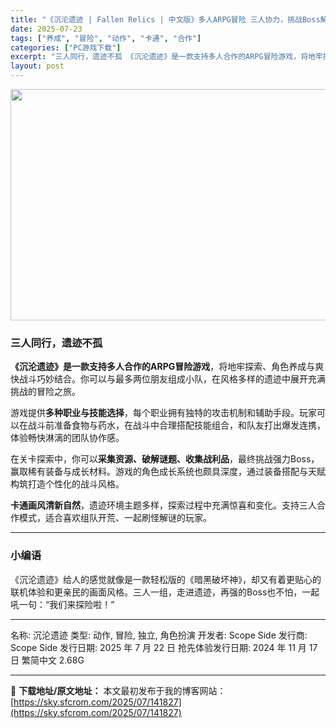 ```yaml
---
title: "《沉沦遗迹 | Fallen Relics | 中文版》多人ARPG冒险 三人协力，挑战Boss解密遗迹！"
date: 2025-07-23
tags: ["养成", "冒险", "动作", "卡通", "合作"]
categories: ["PC游戏下载"]
excerpt: "三人同行，遗迹不孤 《沉沦遗迹》是一款支持多人合作的ARPG冒险游戏，将地牢探索、角色养成与爽快战斗巧妙结合。你可以与最多两位朋友组成小队，在风格多样的遗迹中展开充满挑战的冒险之旅。 游戏提供多种职业与技能选择，每个职业拥有独特的攻击机制和辅助手段。玩家可以在战斗前准备食物与药水，在战斗中合理搭配技&hellip;"
layout: post
---
```


<img class="aligncenter size-full wp-image-141828" src="https://sky.sfcrom.com/wp-content/uploads/2025/07/2025072302461635.webp" alt="" width="660" height="370" />
<h3>三人同行，遗迹不孤</h3>
<strong>《沉沦遗迹》是一款支持多人合作的ARPG冒险游戏</strong>，将地牢探索、角色养成与爽快战斗巧妙结合。你可以与最多两位朋友组成小队，在风格多样的遗迹中展开充满挑战的冒险之旅。

游戏提供<strong>多种职业与技能选择</strong>，每个职业拥有独特的攻击机制和辅助手段。玩家可以在战斗前准备食物与药水，在战斗中合理搭配技能组合，和队友打出爆发连携，体验畅快淋漓的团队协作感。

在关卡探索中，你可以<strong>采集资源、破解谜题、收集战利品</strong>，最终挑战强力Boss，赢取稀有装备与成长材料。游戏的角色成长系统也颇具深度，通过装备搭配与天赋构筑打造个性化的战斗风格。

<strong>卡通画风清新自然</strong>，遗迹环境主题多样，探索过程中充满惊喜和变化。支持三人合作模式，适合喜欢组队开荒、一起刷怪解谜的玩家。

<hr />

<h3>小编语</h3>
《沉沦遗迹》给人的感觉就像是一款轻松版的《暗黑破坏神》，却又有着更贴心的联机体验和更亲民的画面风格。三人一组，走进遗迹，再强的Boss也不怕，一起吼一句：“我们来探险啦！”

<hr />

名称: 沉沦遗迹
类型: 动作, 冒险, 独立, 角色扮演
开发者: Scope Side
发行商: Scope Side
发行日期: 2025 年 7 月 22 日
抢先体验发行日期: 2024 年 11 月 17 日
繁简中文
2.68G

---
📖 **下载地址/原文地址：** 本文最初发布于我的博客网站：[https://sky.sfcrom.com/2025/07/141827](https://sky.sfcrom.com/2025/07/141827)
